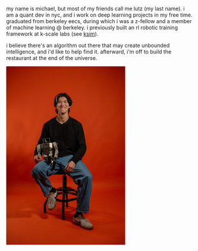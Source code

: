my name is michael, but most of my friends call me lutz (my last name). i am
a quant dev in nyc, and i work on deep learning projects in my free time.
graduated from berkeley eecs, during which i was a z-fellow and a member of
machine learning @ berkeley. i previously built an rl robotic training framework
at k-scale labs (see [ksim](https://github.com/kscalelabs/ksim)).

i believe there's an algorithm out there that may create unbounded intelligence,
and i'd like to help find it. afterward, i'm off to build the restaurant at the
end of the universe.

![a photo of me](./assets/me.jpg)
